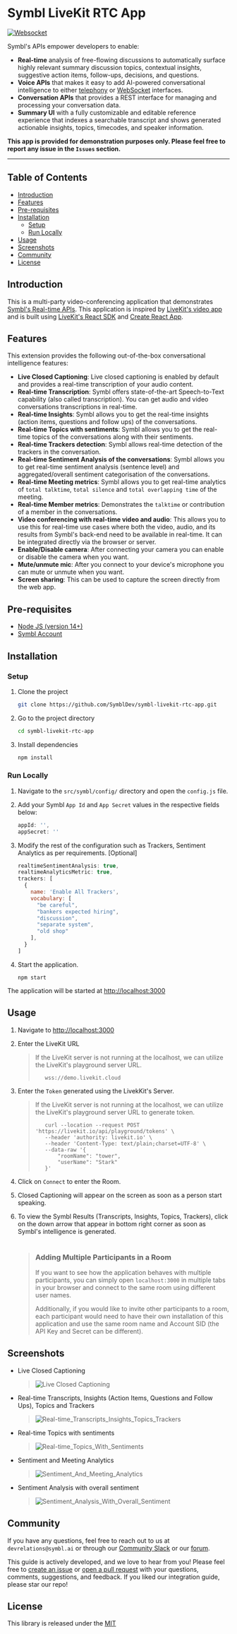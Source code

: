 # Symbl LiveKit RTC App

[![Websocket][symbl_websocket_bright_green_badge]][symbl_streaming_api_docs]


Symbl's APIs empower developers to enable:
- **Real-time** analysis of free-flowing discussions to automatically surface highly relevant summary discussion topics, contextual insights, suggestive action items, follow-ups, decisions, and questions.
- **Voice APIs** that makes it easy to add AI-powered conversational intelligence to either [telephony][telephony] or [WebSocket][symbl_streaming_api_docs] interfaces.
- **Conversation APIs** that provides a REST interface for managing and processing your conversation data.
- **Summary UI** with a fully customizable and editable reference experience that indexes a searchable transcript and shows generated actionable insights, topics, timecodes, and speaker information.

**This app is provided for demonstration purposes only. Please feel free to report any issue in the `Issues` section.**

<hr />


## Table of Contents
- [Introduction](#introduction)
- [Features](#features)
- [Pre-requisites](#pre-requisites)
- [Installation](#installation)
    - [Setup](#setup)
    - [Run Locally](#run-locally)
- [Usage](#usage)
- [Screenshots](#screenshots)
- [Community](#community)
- [License](#license)

## Introduction
This is a multi-party video-conferencing application that demonstrates [Symbl's Real-time APIs][symbl_streaming_api_docs]. This application is inspired by [LiveKit's video app][livekit_example_react_app] and is built using [LiveKit's React SDK][livekit_react_sdk] and [Create React App][create_react_app_link].

## Features
This extension provides the following out-of-the-box conversational intelligence features:

- **Live Closed Captioning**: Live closed captioning is enabled by default and provides a real-time transcription of your audio content.
- **Real-time Transcription**: Symbl offers state-of-the-art Speech-to-Text capability (also called transcription). You can get audio and video conversations transcriptions in real-time.
- **Real-time Insights**: Symbl allows you to get the real-time insights (action items, questions and follow ups) of the conversations.
- **Real-time Topics with sentiments**: Symbl allows you to get the real-time topics of the conversations along with their sentiments.
- **Real-time Trackers detection**: Symbl allows real-time detection of the trackers in the conversation. 
- **Real-time Sentiment Analysis of the conversations**: Symbl allows you to get real-time sentiment analysis (sentence level) and aggregated/overall sentiment categorisation of the conversations.
- **Real-time Meeting metrics**: Symbl allows you to get real-time analytics of `total talktime`, `total silence` and `total overlapping time` of the meeting.
- **Real-time Member metrics**: Demonstrates the `talktime` or contribution of a member in the conversations.
- **Video conferencing with real-time video and audio**: This allows you to use this for real-time use cases where both the video, audio, and its results from Symbl's back-end need to be available in real-time. It can be integrated directly via the browser or server.
- **Enable/Disable camera**: After connecting your camera you can enable or disable the camera when you want.
- **Mute/unmute mic**: After you connect to your device's microphone you can mute or unmute when you want.
- **Screen sharing**: This can be used to capture the screen directly from the web app.
## Pre-requisites

- [Node JS (version 14+)](node_js_download_link)
- [Symbl Account][symbl_signup]

## Installation

### Setup

1. Clone the project

    ```bash
    git clone https://github.com/SymblDev/symbl-livekit-rtc-app.git
    ```

2. Go to the project directory

    ```bash
    cd symbl-livekit-rtc-app
    ```

3. Install dependencies

    ```bash
    npm install
    ```

### Run Locally
1. Navigate to the `src/symbl/config/` directory and open the `config.js` file.
2. Add your Symbl `App Id` and `App Secret` values in the respective fields below:

    ```javascript
   appId: '',
   appSecret: ''
   ```

3. Modify the rest of the configuration such as Trackers, Sentiment Analytics as per requirements. [Optional]

    ```javascript
    realtimeSentimentAnalysis: true,
    realtimeAnalyticsMetric: true,
    trackers: [
      {
        name: 'Enable All Trackers',
        vocabulary: [
          "be careful",
          "bankers expected hiring",
          "discussion",
          "separate system",
          "old shop"
        ],
      }
    ]
    ```

4. Start the application.
    ```npm
    npm start
    ```
The application will be started at [http://localhost:3000](http://localhost:3000)

## Usage
1. Navigate to [http://localhost:3000](http://localhost:3000)

2. Enter the LiveKit URL
    > If the LiveKit server is not running at the localhost, we can utilize the LiveKit's playground server URL.
    > ```text
    >    wss://demo.livekit.cloud
    > ```

3. Enter the `Token` generated using the LivekKit's Server.
    > If the LiveKit server is not running at the localhost, we can utilize the LiveKit's playground server URL to generate token.
    > ```
    >    curl --location --request POST 'https://livekit.io/api/playground/tokens' \
    >    --header 'authority: livekit.io' \
    >    --header 'Content-Type: text/plain;charset=UTF-8' \
    >    --data-raw '{
    >        "roomName": "tower",
    >        "userName": "Stark"
    >    }'
    > ```

4. Click on `Connect` to enter the Room.

5. Closed Captioning will appear on the screen as soon as a person start speaking.

6. To view the Symbl Results (Transcripts, Insights, Topics, Trackers), click on the down arrow that appear in bottom right corner as soon as Symbl's intelligence is generated.
<br><br>

    > ### Adding Multiple Participants in a Room
    >
    > If you want to see how the application behaves with multiple participants, you can simply open `localhost:3000` in multiple tabs in your browser and connect to the same room using different user names.
    >
    >Additionally, if you would like to invite other participants to a room, each participant would need to have their own installation of this application and use the same room name and Account SID (the API Key and Secret can be different).

## Screenshots

- Live Closed Captioning
  >  ![Live Closed Captioning](screenshots/Live_Closed_Captioning.png)

- Real-time Transcripts, Insights (Action Items, Questions and Follow Ups), Topics and Trackers 
  >  ![Real-time_Transcripts_Insights_Topics_Trackers](screenshots/Real-time_Transcripts_Insights_Topics_Trackers.png)

- Real-time Topics with sentiments
  >  ![Real-time_Topics_With_Sentiments](screenshots/Real-time_Topics_With_Sentiments.png)

- Sentiment and Meeting Analytics
  >  ![Sentiment_And_Meeting_Analytics](screenshots/Sentiment_And_Meeting_Analytics.png)

- Sentiment Analysis with overall sentiment
  >  ![Sentiment_Analysis_With_Overall_Sentiment](screenshots/Sentiment_Analysis_With_Overall_Sentiment.png)

## Community

If you have any questions, feel free to reach out to us at `devrelations@symbl.ai` or through our [Community Slack][slack] or our [forum][developer_community].

This guide is actively developed, and we love to hear from you! Please feel free to [create an issue][issues] or [open a pull request][pulls] with your questions, comments, suggestions, and feedback. If you liked our integration guide, please star our repo!

## License

This library is released under the [MIT][license]

[license]: LICENSE.txt
[symbl_websocket_bright_green_badge]: https://img.shields.io/badge/symbl-websocket-brightgreen
[telephony]: https://docs.symbl.ai/docs/telephony/overview/post-api
[symbl_streaming_api_docs]: https://docs.symbl.ai/docs/streamingapi/overview/introduction
[developer_community]: https://community.symbl.ai/?_ga=2.134156042.526040298.1609788827-1505817196.1609788827
[slack]: https://join.slack.com/t/symbldotai/shared_invite/zt-4sic2s11-D3x496pll8UHSJ89cm78CA
[issues]: https://github.com/SymblDev/symbl-livekit-rtc-app/issues
[pulls]: https://github.com/SymblDev/symbl-livekit-rtc-app/pulls
[node_js_download_link]: https://nodejs.org/en/download/
[symbl_signup]: https://platform.symbl.ai/#/signup?utm_source=get-info&utm_medium=marcelo&utm_campaign=rep
[livekit_example_react_app]: https://github.com/livekit/livekit-react/tree/master/example
[livekit_react_sdk]: https://github.com/livekit/livekit-react
[create_react_app_link]: https://github.com/facebook/create-react-app